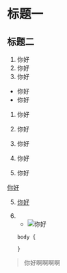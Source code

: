 # 标题一
## 标题二
1. 你好
2. 你好
3. 你好
* 你好
* 你好
1. 你好 

2. 你好
3. 你好
4. 你好
5. 你好

 [你好](index.html)

 5. [你好](index.html)
 6. * ![你好](imag.ipg)


    ```
    body {

    }
    ```
>你好啊啊啊啊
